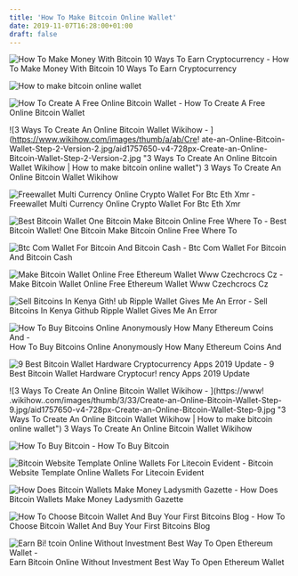 ```yaml
---
title: 'How To Make Bitcoin Online Wallet'
date: 2019-11-07T16:28:00+01:00
draft: false
---
```


![How To Make Money With Bitcoin 10 Ways To Earn Cryptocurrency - ](https://blockonomi-9fcd.kxcdn.com/wp-content/uploads/2018/01/coinality.jpg "How To Make Money With Bitcoin 10 Ways To Earn Cryptocurrency | How to make bitcoin online wallet") How To Make Money With Bitcoin 10 Ways To Earn Cryptocurrency

![How to make bitcoin online wallet](https://99bitcoins.com/wp-content/uploads/2018/04/Screen-Shot-2018-04-29-at-12.32.45.png "How to make bitcoin online wallet") 

![How To Create A Free Online Bitcoin Wallet - ](https://i.ytimg.com/vi/oBRmZZC3VNA/maxresdefault.jpg "How To Create A Free Online Bitcoin Wallet | How to make bitcoin online wallet") How To Create A Free Online Bitcoin Wallet

![3 Ways To Create An Online Bitcoin Wallet Wikihow - ](https://www.wikihow.com/images/thumb/a/ab/Cre!   ate-an-Online-Bitcoin-Wallet-Step-2-Version-2.jpg/aid1757650-v4-728px-Create-an-Online-Bitcoin-Wallet-Step-2-Version-2.jpg "3 Ways To Create An Online Bitcoin Wallet Wikihow | How to make bitcoin online wallet") 3 Ways To Create An Online Bitcoin Wallet Wikihow

![Freewallet Multi Currency Online Crypto Wallet For Btc Eth Xmr - ](https://freewallet.org/img/landing/mw_v2.png "Freewallet Multi Currency Online Crypto Wallet For Btc Eth Xmr | How to make bitcoin online wallet") Freewallet Multi Currency Online Crypto Wallet For Btc Eth Xmr

![Best Bitcoin Wallet One Bitcoin Make Bitcoin Online Free Where To - ](https://i.pinimg.com/736x/bb/a9/e1/bba9e1c80ba1bee7e3559bfed4f786fc.jpg "Best Bitcoin Wallet One Bitcoin Make Bitcoin Online Free Where T!   o | How to make bitcoin online wallet") Best Bitcoin Wallet! One Bitcoin Make Bitcoin Online Free Where To

![Btc Com Wallet For Bitcoin And Bitcoin Cash - ](https://wallet.btc.com/v4-7-42/img/btc-showcase-devices.png "Btc Com Wallet For Bitcoin And Bitcoin Cash | How to make bitcoin online wallet") Btc Com Wallet For Bitcoin And Bitcoin Cash

![Make Bitcoin Wallet Online Free Ethereum Wallet Www Czechcrocs Cz - ](https://decentral.market/wp-content/uploads/2018/03/1522061440_472_zenome-team-to-help-you-create-ethereum-wallet-and-purchase-btc "Make Bitcoin Wallet Online Free Ethereum Wallet Www Czechcrocs Cz | How to make bitcoin online wallet") Make Bitcoin Wallet Online Free Ethereum Wallet Www Czechcrocs Cz

![Sell Bitcoins In Kenya Gith!   ub Ripple Wallet Gives Me An Error - ](https://i3.wp.com/www.cryptopositive.com/wp-content/uploads/2018/05/blockchain_serp.jpg "Sell Bitcoins In Kenya Github Ripple Wallet Gives Me An Error | How to make bitcoin online wallet") Sell Bitcoins In Kenya Github Ripple Wallet Gives Me An Error

![How To Buy Bitcoins Online Anonymously How Many Ethereum Coins And - ](https://www.cryptocompare.com/media/350746/compare-bitcoin-and-ethereum-wallets-guide.png "How To Buy Bitcoins Online Anonymously How Many Ethereum Coins And | How to make bitcoin online wallet") How To Buy Bitcoins Online Anonymously How Many Ethereum Coins And

![9 Best Bitcoin Wallet Hardware Cryptocurrency Apps 2019 Update - ](https://www.buybitcoinworldwide.com/pages/shitcoins/ethereum/img/atomicwallet.png "9 Best Bitcoin Wallet Hardware Cryptocurrency Apps 2019 Update | How to make bitcoin online wallet") 9 Best Bitcoin Wallet Hardware Cryptocur! rency Apps 2019 Update

![3 Ways To Create An Online Bitcoin Wallet Wikihow - ](https://www!   .wikihow..com/images/thumb/3/33/Create-an-Online-Bitcoin-Wallet-Step-9.jpg/aid1757650-v4-728px-Create-an-Online-Bitcoin-Wallet-Step-9.jpg "3 Ways To Create An Online Bitcoin Wallet Wikihow | How to make bitcoin online wallet") 3 Ways To Create An Online Bitcoin Wallet Wikihow

![How To Buy Bitcoin - ](https://www.investopedia.com/thmb/9D88rhl5UJrkIlVEKpPKvKk7ZYo=/1104x750/filters:no_upscale():max_bytes(150000):strip_icc()/coinbase_wallet-5bfd713bc9e77c0051baabf7 "How To Buy Bitcoin | How to make bitcoin online wallet") How To Buy Bitcoin

![Bitcoin Website Template Online Wallets For Litecoin Evident - ](https://s-media-cache-ak0.pinimg.com/originals/81/56/bd/8156bd028b72a4f95965aca6dd0c2dcb.png "Bitcoin Website Template Online Wallets For Li!   tecoin Evident | How to make bitcoin online wallet") Bitcoin Website Template Online Wallets For Litecoin Evident

![How Does Bitcoin Wallets Make Money Ladysmith Gazette - ](https://ladysmithgazette.co.za/wp-content/uploads/sites/64/2019/06/Screenshot-16.png "How Does Bitcoin Wallets Make Money Ladysmith Gazette | How to make bitcoin online wallet") How Does Bitcoin Wallets Make Money Ladysmith Gazette

![How To Choose Bitcoin Wallet And Buy Your First Bitcoins Blog - ](https://coinatmradar.com/blog/wp-content/uploads/2017/11/blockchain1.png "How To Choose Bitcoin Wallet And Buy Your First Bitcoins Blog | How to make bitcoin online wallet") How To Choose Bitcoin Wallet And Buy Your First Bitcoins Blog

![Earn Bi!   tcoin Online Without Investment Best Way To Open Ethereum Wallet - ](https://i.ytimg.com/vi/-1QPITlwVUA/maxresdefault.jpg) Earn Bitcoin Online Without Investment Best Way To Open Ethereum Wallet